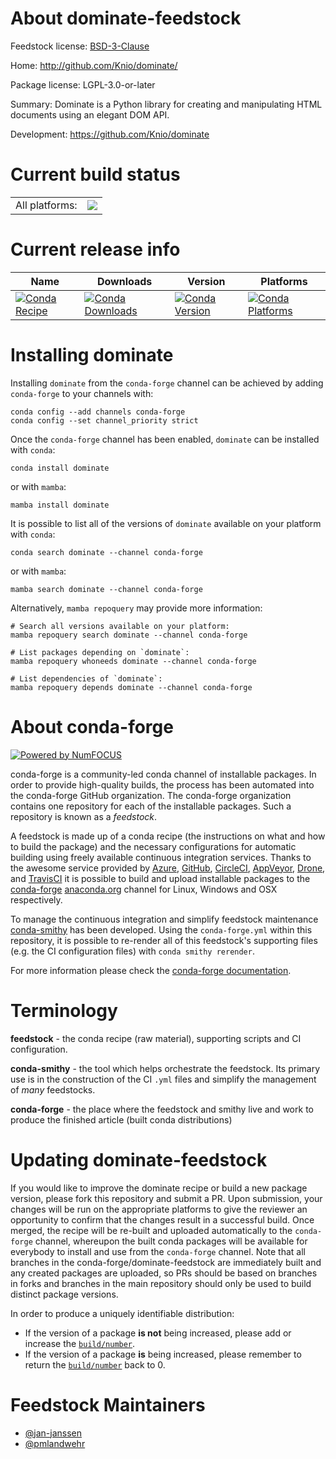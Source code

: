 About dominate-feedstock
========================

Feedstock license: [BSD-3-Clause](https://github.com/conda-forge/dominate-feedstock/blob/main/LICENSE.txt)

Home: http://github.com/Knio/dominate/

Package license: LGPL-3.0-or-later

Summary: Dominate is a Python library for creating and manipulating HTML documents using an elegant DOM API.

Development: https://github.com/Knio/dominate

Current build status
====================


<table><tr><td>All platforms:</td>
    <td>
      <a href="https://dev.azure.com/conda-forge/feedstock-builds/_build/latest?definitionId=4608&branchName=main">
        <img src="https://dev.azure.com/conda-forge/feedstock-builds/_apis/build/status/dominate-feedstock?branchName=main">
      </a>
    </td>
  </tr>
</table>

Current release info
====================

| Name | Downloads | Version | Platforms |
| --- | --- | --- | --- |
| [![Conda Recipe](https://img.shields.io/badge/recipe-dominate-green.svg)](https://anaconda.org/conda-forge/dominate) | [![Conda Downloads](https://img.shields.io/conda/dn/conda-forge/dominate.svg)](https://anaconda.org/conda-forge/dominate) | [![Conda Version](https://img.shields.io/conda/vn/conda-forge/dominate.svg)](https://anaconda.org/conda-forge/dominate) | [![Conda Platforms](https://img.shields.io/conda/pn/conda-forge/dominate.svg)](https://anaconda.org/conda-forge/dominate) |

Installing dominate
===================

Installing `dominate` from the `conda-forge` channel can be achieved by adding `conda-forge` to your channels with:

```
conda config --add channels conda-forge
conda config --set channel_priority strict
```

Once the `conda-forge` channel has been enabled, `dominate` can be installed with `conda`:

```
conda install dominate
```

or with `mamba`:

```
mamba install dominate
```

It is possible to list all of the versions of `dominate` available on your platform with `conda`:

```
conda search dominate --channel conda-forge
```

or with `mamba`:

```
mamba search dominate --channel conda-forge
```

Alternatively, `mamba repoquery` may provide more information:

```
# Search all versions available on your platform:
mamba repoquery search dominate --channel conda-forge

# List packages depending on `dominate`:
mamba repoquery whoneeds dominate --channel conda-forge

# List dependencies of `dominate`:
mamba repoquery depends dominate --channel conda-forge
```


About conda-forge
=================

[![Powered by
NumFOCUS](https://img.shields.io/badge/powered%20by-NumFOCUS-orange.svg?style=flat&colorA=E1523D&colorB=007D8A)](https://numfocus.org)

conda-forge is a community-led conda channel of installable packages.
In order to provide high-quality builds, the process has been automated into the
conda-forge GitHub organization. The conda-forge organization contains one repository
for each of the installable packages. Such a repository is known as a *feedstock*.

A feedstock is made up of a conda recipe (the instructions on what and how to build
the package) and the necessary configurations for automatic building using freely
available continuous integration services. Thanks to the awesome service provided by
[Azure](https://azure.microsoft.com/en-us/services/devops/), [GitHub](https://github.com/),
[CircleCI](https://circleci.com/), [AppVeyor](https://www.appveyor.com/),
[Drone](https://cloud.drone.io/welcome), and [TravisCI](https://travis-ci.com/)
it is possible to build and upload installable packages to the
[conda-forge](https://anaconda.org/conda-forge) [anaconda.org](https://anaconda.org/)
channel for Linux, Windows and OSX respectively.

To manage the continuous integration and simplify feedstock maintenance
[conda-smithy](https://github.com/conda-forge/conda-smithy) has been developed.
Using the ``conda-forge.yml`` within this repository, it is possible to re-render all of
this feedstock's supporting files (e.g. the CI configuration files) with ``conda smithy rerender``.

For more information please check the [conda-forge documentation](https://conda-forge.org/docs/).

Terminology
===========

**feedstock** - the conda recipe (raw material), supporting scripts and CI configuration.

**conda-smithy** - the tool which helps orchestrate the feedstock.
                   Its primary use is in the construction of the CI ``.yml`` files
                   and simplify the management of *many* feedstocks.

**conda-forge** - the place where the feedstock and smithy live and work to
                  produce the finished article (built conda distributions)


Updating dominate-feedstock
===========================

If you would like to improve the dominate recipe or build a new
package version, please fork this repository and submit a PR. Upon submission,
your changes will be run on the appropriate platforms to give the reviewer an
opportunity to confirm that the changes result in a successful build. Once
merged, the recipe will be re-built and uploaded automatically to the
`conda-forge` channel, whereupon the built conda packages will be available for
everybody to install and use from the `conda-forge` channel.
Note that all branches in the conda-forge/dominate-feedstock are
immediately built and any created packages are uploaded, so PRs should be based
on branches in forks and branches in the main repository should only be used to
build distinct package versions.

In order to produce a uniquely identifiable distribution:
 * If the version of a package **is not** being increased, please add or increase
   the [``build/number``](https://docs.conda.io/projects/conda-build/en/latest/resources/define-metadata.html#build-number-and-string).
 * If the version of a package **is** being increased, please remember to return
   the [``build/number``](https://docs.conda.io/projects/conda-build/en/latest/resources/define-metadata.html#build-number-and-string)
   back to 0.

Feedstock Maintainers
=====================

* [@jan-janssen](https://github.com/jan-janssen/)
* [@pmlandwehr](https://github.com/pmlandwehr/)

